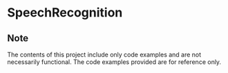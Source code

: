 # SpeechRecognition
## Note
The contents of this project include only code examples and are not necessarily functional.
The code examples provided are for reference only.
